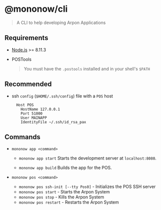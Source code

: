 # @mononow/cli

> A CLI to help developing Arpon Applications

## Requirements

- [Node.js](http://nodejs.org/) >= 8.11.3
- POSTools

  > You must have the `.postools` installed and in your shell's `$PATH`

## Recommended

- ssh `config` (`$HOME/.ssh/config`) file with a `POS` host

  ```text
    Host POS
      HostName 127.0.0.1
      Port 51000
      User MAINAPP
      IdentityFile ~/.ssh/id_rsa_pax
  ```

## Commands

- `mononow app <command>`

  - `mononow app start`
    Starts the development server at `localhost:8080`.

  - `mononow app build`
    Builds the app for the POS.

- `mononow pos <command>`
  - `mononow pos ssh-init [--tty Pos0]` - Initializes the POS SSH server
  - `mononow pos start` - Starts the Arpon System
  - `mononow pos stop` - Kills the Arpon System
  - `mononow pos restart` - Restarts the Arpon System
